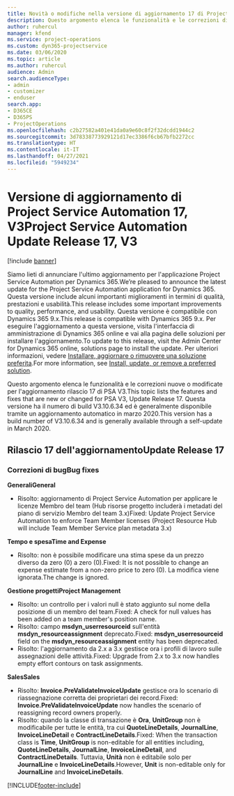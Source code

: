 ```yaml
---
title: Novità o modifiche nella versione di aggiornamento 17 di Project Service Automation V3
description: Questo argomento elenca le funzionalità e le correzioni disponibili nella versione di aggiornamento 17 di Project Service Automation V3.
author: ruhercul
manager: kfend
ms.service: project-operations
ms.custom: dyn365-projectservice
ms.date: 03/06/2020
ms.topic: article
ms.author: ruhercul
audience: Admin
search.audienceType:
- admin
- customizer
- enduser
search.app:
- D365CE
- D365PS
- ProjectOperations
ms.openlocfilehash: c2b27582a401e41da0a9e60c8f2f32dcdd1944c2
ms.sourcegitcommit: 3d78338773929121d17ec3386f6cb67bfb2272cc
ms.translationtype: HT
ms.contentlocale: it-IT
ms.lasthandoff: 04/27/2021
ms.locfileid: "5949234"
---
```

# <a name="project-service-automation-update-release-17-v3"></a><span data-ttu-id="9101c-103">Versione di aggiornamento di Project Service Automation 17, V3</span><span class="sxs-lookup"><span data-stu-id="9101c-103">Project Service Automation Update Release 17, V3</span></span>

[!include [banner](../includes/psa-now-project-operations.md)]

<span data-ttu-id="9101c-104">Siamo lieti di annunciare l'ultimo aggiornamento per l'applicazione Project Service Automation per Dynamics 365.</span><span class="sxs-lookup"><span data-stu-id="9101c-104">We’re pleased to announce the latest update for the Project Service Automation application for Dynamics 365.</span></span> <span data-ttu-id="9101c-105">Questa versione include alcuni importanti miglioramenti in termini di qualità, prestazioni e usabilità.</span><span class="sxs-lookup"><span data-stu-id="9101c-105">This release includes some important improvements to quality, performance, and usability.</span></span>  <span data-ttu-id="9101c-106">Questa versione è compatibile con Dynamics 365 9.x.</span><span class="sxs-lookup"><span data-stu-id="9101c-106">This release is compatible with Dynamics 365 9.x.</span></span> <span data-ttu-id="9101c-107">Per eseguire l'aggiornamento a questa versione, visita l'interfaccia di amministrazione di Dynamics 365 online e vai alla pagina delle soluzioni per installare l'aggiornamento.</span><span class="sxs-lookup"><span data-stu-id="9101c-107">To update to this release, visit the Admin Center for Dynamics 365 online, solutions page to install the update.</span></span> <span data-ttu-id="9101c-108">Per ulteriori informazioni, vedere [Installare, aggiornare o rimuovere una soluzione preferita](/power-platform/admin/install-remove-preferred-solution).</span><span class="sxs-lookup"><span data-stu-id="9101c-108">For more information, see [Install, update, or remove a preferred solution](/power-platform/admin/install-remove-preferred-solution).</span></span>

<span data-ttu-id="9101c-109">Questo argomento elenca le funzionalità e le correzioni nuove o modificate per l'aggiornamento rilascio 17 di PSA V3.</span><span class="sxs-lookup"><span data-stu-id="9101c-109">This topic lists the features and fixes that are new or changed for PSA V3, Update Release 17.</span></span> <span data-ttu-id="9101c-110">Questa versione ha il numero di build V3.10.6.34 ed è generalmente disponibile tramite un aggiornamento automatico in marzo 2020.</span><span class="sxs-lookup"><span data-stu-id="9101c-110">This version has a build number of V3.10.6.34 and is generally available through a self-update in March 2020.</span></span>


## <a name="update-release-17"></a><span data-ttu-id="9101c-111">Rilascio 17 dell'aggiornamento</span><span class="sxs-lookup"><span data-stu-id="9101c-111">Update Release 17</span></span>

### <a name="bug-fixes"></a><span data-ttu-id="9101c-112">Correzioni di bug</span><span class="sxs-lookup"><span data-stu-id="9101c-112">Bug fixes</span></span>

<span data-ttu-id="9101c-113">**Generali**</span><span class="sxs-lookup"><span data-stu-id="9101c-113">**General**</span></span>

- <span data-ttu-id="9101c-114">Risolto: aggiornamento di Project Service Automation per applicare le licenze Membro del team (Hub risorse progetto includerà i metadati del piano di servizio Membro del team 3.x)</span><span class="sxs-lookup"><span data-stu-id="9101c-114">Fixed: Update Project Service Automation to enforce Team Member licenses (Project Resource Hub will include Team Member Service plan metadata 3.x)</span></span>
 
<span data-ttu-id="9101c-115">**Tempo e spesa**</span><span class="sxs-lookup"><span data-stu-id="9101c-115">**Time and Expense**</span></span>

- <span data-ttu-id="9101c-116">Risolto: non è possibile modificare una stima spese da un prezzo diverso da zero (0) a zero (0).</span><span class="sxs-lookup"><span data-stu-id="9101c-116">Fixed: It is not possible to change an expense estimate from a non-zero price to zero (0).</span></span> <span data-ttu-id="9101c-117">La modifica viene ignorata.</span><span class="sxs-lookup"><span data-stu-id="9101c-117">The change is ignored.</span></span>

<span data-ttu-id="9101c-118">**Gestione progetti**</span><span class="sxs-lookup"><span data-stu-id="9101c-118">**Project Management**</span></span>

- <span data-ttu-id="9101c-119">Risolto: un controllo per i valori null è stato aggiunto sul nome della posizione di un membro del team.</span><span class="sxs-lookup"><span data-stu-id="9101c-119">Fixed: A check for null values has been added on a team member's position name.</span></span>
- <span data-ttu-id="9101c-120">Risolto: campo **msdyn_userresourceid** sull'entità **msdyn_resourceassignment** deprecato.</span><span class="sxs-lookup"><span data-stu-id="9101c-120">Fixed: **msdyn_userresourceid** field on the **msdyn_resourceassignment** entity has been deprecated.</span></span>
- <span data-ttu-id="9101c-121">Risolto: l'aggiornamento da 2.x a 3.x gestisce ora i profili di lavoro sulle assegnazioni delle attività.</span><span class="sxs-lookup"><span data-stu-id="9101c-121">Fixed: Upgrade from 2.x to 3.x now handles empty effort contours on task assignments.</span></span>

<span data-ttu-id="9101c-122">**Sales**</span><span class="sxs-lookup"><span data-stu-id="9101c-122">**Sales**</span></span>

- <span data-ttu-id="9101c-123">Risolto: **Invoice.PreValidateInvoiceUpdate** gestisce ora lo scenario di riassegnazione corretta dei proprietari dei record.</span><span class="sxs-lookup"><span data-stu-id="9101c-123">Fixed: **Invoice.PreValidateInvoiceUpdate** now handles the scenario of reassigning record owners properly.</span></span>
- <span data-ttu-id="9101c-124">Risolto: quando la classe di transazione è **Ora**, **UnitGroup** non è modificabile per tutte le entità, tra cui **QuoteLineDetails**, **JournalLine**, **InvoiceLineDetail** e **ContractLineDetails**.</span><span class="sxs-lookup"><span data-stu-id="9101c-124">Fixed: When the transaction class is **Time**, **UnitGroup** is non-editable for all entities including, **QuoteLineDetails**, **JournalLine**, **InvoiceLineDetail**, and **ContractLineDetails**.</span></span> <span data-ttu-id="9101c-125">Tuttavia, **Unità** non è editabile solo per **JournalLine** e **InvoiceLineDetails**.</span><span class="sxs-lookup"><span data-stu-id="9101c-125">However, **Unit** is non-editable only for **JournalLine** and **InvoiceLineDetails**.</span></span>




[!INCLUDE[footer-include](../includes/footer-banner.md)]